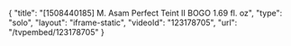 {
    "title": "[1508440185] M. Asam Perfect Teint II BOGO 1.69 fl. oz",
    "type": "solo",
    "layout": "iframe-static",
    "videoId": "123178705",
    "url": "\/tvpembed\/123178705"
}